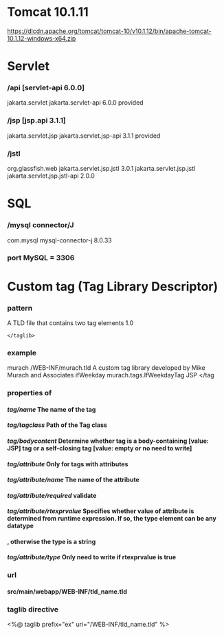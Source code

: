# Tomcat 10.1.11 
https://dlcdn.apache.org/tomcat/tomcat-10/v10.1.12/bin/apache-tomcat-10.1.12-windows-x64.zip


# Servlet

### /api [servlet-api 6.0.0]
<dependency>
    <groupId>jakarta.servlet</groupId>
    <artifactId>jakarta.servlet-api</artifactId>
    <version>6.0.0</version>
    <scope>provided</scope>
</dependency>

### /jsp [jsp.api 3.1.1]
<!-- https://mvnrepository.com/artifact/jakarta.servlet.jsp/jakarta.servlet.jsp-api -->
<dependency>
    <groupId>jakarta.servlet.jsp</groupId>
    <artifactId>jakarta.servlet.jsp-api</artifactId>
    <version>3.1.1</version>
    <scope>provided</scope>
</dependency>

### /jstl
<dependency>
    <groupId>org.glassfish.web</groupId>
    <artifactId>jakarta.servlet.jsp.jstl</artifactId>
    <version>3.0.1</version>
</dependency>
<dependency>
    <groupId>jakarta.servlet.jsp.jstl</groupId>
    <artifactId>jakarta.servlet.jsp.jstl-api</artifactId>
    <version>2.0.0</version>
</dependency>


# SQL

### /mysql connector/J
<dependency>
    <groupId>com.mysql</groupId>
    <artifactId>mysql-connector-j</artifactId>
    <version>8.0.33</version>
</dependency>

### port MySQL = 3306


# Custom tag (Tag Library Descriptor)

### pattern
A TLD file that contains two tag elements 
    <?xml version="1.0" encoding="UTF-8" ?>
    <taglib version="2.0" xmlns="http://java.sun.com/xml/ns/j2ee"
        xmlns:xsi="http://www.w3.org/2001/XMLSchema-instance"
        xsi:schemaLocation="http://java.sun.com/xml/ns/j2ee
            web-jsptaglibrary_2_0.xsd">
    <tlib-version>1.0</tlib-version>
    
    </taglib>

### example
<short-name>murach</short-name>
<uri>/WEB-INF/murach.tld</uri>
<info>A custom tag library developed by
    Mike Murach and Associates</info>
<tag>
    <name>ifWeekday</name>
    <tagclass>murach.tags.IfWeekdayTag</tagclass>
    <bodycontent>JSP</bodycontent>
</tag

### properties of <tag>
#### *tag/name*                       The name of the tag
#### *tag/tagclass*                   Path of the Tag class
#### *tag/bodycontent*                Determine whether tag is a body-containing [value: JSP] tag or a self-closing tag [value: empty or no need to write]
#### *tag/attribute*                  Only for tags with attributes
#### *tag/attribute/name*             The name of the attribute
#### *tag/attribute/required*         validate
#### *tag/attribute/rtexprvalue*      Specifies whether value of attribute is determined from runtime expression. If so, the type element can be any datatype
####                                  , otherwise the type is a string
#### *tag/attribute/type*             Only need to write if rtexprvalue is true


### url 
#### src/main/webapp/WEB-INF/tld_name.tld

### taglib directive
<%@ taglib prefix="ex" uri="/WEB-INF/tld_name.tld" %>







